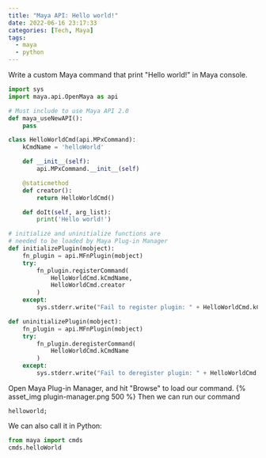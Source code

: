 ```yaml
---
title: "Maya API: Hello world!"
date: 2022-06-16 23:17:33
categories: [Tech, Maya]
tags:
  - maya
  - python
---
```

Write a custom Maya command that print "Hello world!" in Maya console.

```python
import sys
import maya.api.OpenMaya as api

# Must include to use Maya API 2.0
def maya_useNewAPI():
    pass

class HelloWorldCmd(api.MPxCommand):
    kCmdName = 'helloWorld'

    def __init__(self):
        api.MPxCommand.__init__(self)

    @staticmethod
    def creator():
        return HelloWorldCmd()

    def doIt(self, arg_list):
        print('Hello world!')

# initialize and uninitialize functions are
# needed to be loaded by Maya Plug-in Manager 
def initializePlugin(mobject):
    fn_plugin = api.MFnPlugin(mobject)
    try:
        fn_plugin.registerCommand(
            HelloWorldCmd.kCmdName,
            HelloWorldCmd.creator
        )
    except:
        sys.stderr.write("Fail to register plugin: " + HelloWorldCmd.kCmdName)

def uninitializePlugin(mobject):
    fn_plugin = api.MFnPlugin(mobject)
    try:
        fn_plugin.deregisterCommand(
            HelloWorldCmd.kCmdName
        )
    except:
        sys.stderr.write("Fail to deregister plugin: " + HelloWorldCmd.kCmdName)
```

Open Maya Plug-in Manager, and hit "Browse" to load our command.
{% asset_img plugin-manager.png 500 %}
Then we can run our command
```mel
helloworld;
```

We can also call it in Python:
```python
from maya import cmds
cmds.helloWorld
```